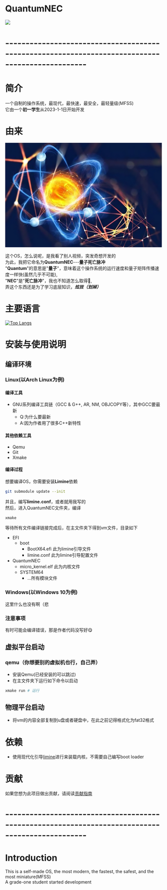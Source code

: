 # QuantumNEC
![](https://komarev.com/ghpvc/?username=SegmentationFaultCD&color=green)

# ------------------------------------------------------------------------------------------------

<!-- [![GitHub Streak](https://github-readme-streak-stats.herokuapp.com/?user=SegmentationFaultCD)](https://git.io/streak-stats) -->

<!-- [![s](https://github-profile-trophy.vercel.app/?username=ryo-ma&theme=darkhub)] -->

# 简介

 一个自制的操作系统，最现代，最快速，最安全，最轻量级(MFSS)<br> 
 它由一个**初一学生**从2023-1-1日开始开发
# 由来

[![MasterHead](images/background.jpeg)](https://github.com/SegmentationFaultCD)

 这个OS，怎么说呢，是我看了别人视频，突发奇想开发的<br>
 为此，我把它命名为**QuantumNEC**---__量子死亡脉冲__<br>
 "**Quantum**"的意思是"**量子**"，意味着这个操作系统的运行速度和量子矩阵传播速度一样快(虽然几乎不可能),<br>
 "**NEC**"是"**死亡脉冲**"，我也不知道怎么取得🤣,<br>
 弄这个东西还是为了学习底层知识，__*炫技（划掉）*__<br>
# 主要语言

[![Top Langs](https://github-readme-stats.vercel.app/api/top-langs/?username=SegmentationFaultCD&layout=donut-vertical)](https://github.com/SegmentationFaultCD/QuantumNEC/tree/limine)

# 安装与使用说明

## 编译环境

### Linux(以Arch Linux为例)

#### 编译工具

- GNU系列编译工具链（GCC & G++, AR, NM, OBJCOPY等），其中GCC要最新<br>
   - Q:为什么要最新
   - A:因为作者用了很多C++新特性
#### 其他依赖工具
- Qemu
- Git
- Xmake
#### 编译过程
 想要编译OS，你需要安装**Limine**依赖
```bash
git submodule update --init
```
 并且，编写**limine.conf**，或者就用我写的<br>
 然后，进入QuantumNEC文件夹，编译
```bash
xmake
```
 等待所有文件编译链接完成后，在主文件夹下得到vm文件，目录如下
- EFI
  - boot
    - BootX64.efi 此为limine引导文件
    - limine.conf  此为limine引导配置文件
- QuantumNEC
    - micro_kernel.elf 此为内核文件
    - SYSTEM64
      - ...所有模块文件<br>
### Windows(以Windows 10为例)
 这里什么也没有啊（悲
### 注意事项
 有时可能会编译错误，那是作者代码没写好😋
## 虚拟平台启动
### qemu（你想要别的虚拟机也行，自己弄）
 - 安装Qemu(已经安装的可以跳过)
 - 在主文件夹下运行如下命令以启动
```bash
xmake run # 运行
```
## 物理平台启动
 - 将vm的内容全部复制到u盘或者硬盘中，在此之前记得格式化为fat32格式
# 依赖
- 使用现代化引导[limine](https://github.com/limine-bootloader/limine)进行来装载内核，不需要自己编写boot loader
# 贡献
如果您想为此项目做出贡献，请阅读[贡献指南](scripts/CONTRIBUTING.md)

# ------------------------------------------------------------------------------------------------
# Introduction
 This is a self-made OS, the most modern, the fastest, the safest, and the most miniature(MFSS)<br>
 A grade-one student started development 